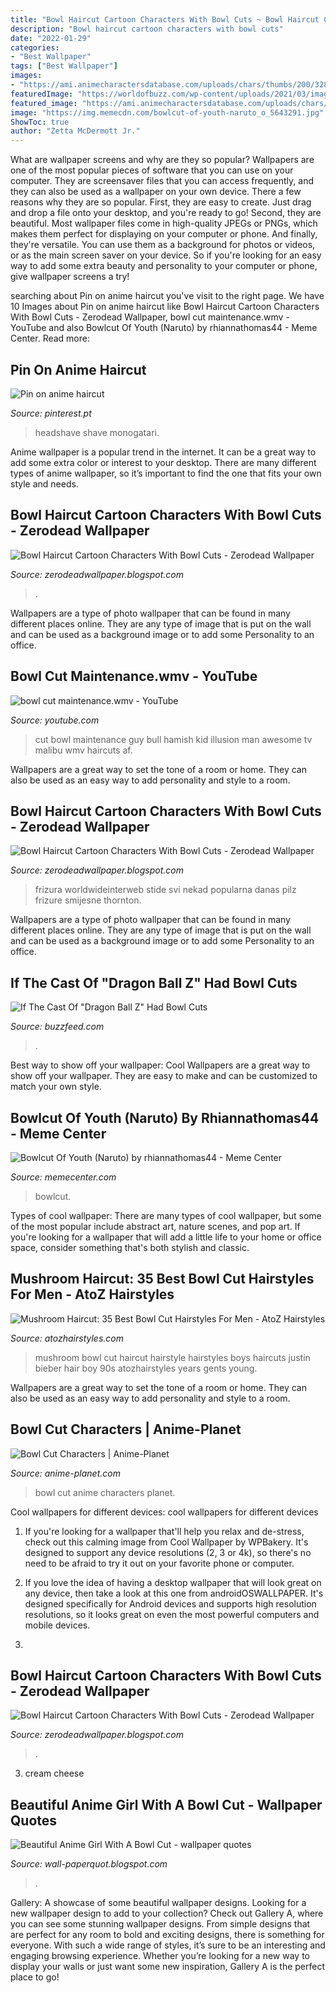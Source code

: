 ```yaml
---
title: "Bowl Haircut Cartoon Characters With Bowl Cuts ~ Bowl Haircut Cartoon Characters With Bowl Cuts"
description: "Bowl haircut cartoon characters with bowl cuts"
date: "2022-01-29"
categories:
- "Best Wallpaper"
tags: ["Best Wallpaper"]
images:
- "https://ami.animecharactersdatabase.com/uploads/chars/thumbs/200/32812-2138757279.jpg"
featuredImage: "https://worldofbuzz.com/wp-content/uploads/2021/03/image-1-300x300.jpg"
featured_image: "https://ami.animecharactersdatabase.com/uploads/chars/thumbs/200/32812-2138757279.jpg"
image: "https://img.memecdn.com/bowlcut-of-youth-naruto_o_5643291.jpg"
ShowToc: true
author: "Zetta McDermott Jr."
---
```



What are wallpaper screens and why are they so popular?
Wallpapers are one of the most popular pieces of software that you can use on your computer. They are screensaver files that you can access frequently, and they can also be used as a wallpaper on your own device. There a few reasons why they are so popular. First, they are easy to create. Just drag and drop a file onto your desktop, and you're ready to go! Second, they are beautiful. Most wallpaper files come in high-quality JPEGs or PNGs, which makes them perfect for displaying on your computer or phone. And finally, they're versatile. You can use them as a background for photos or videos, or as the main screen saver on your device. So if you're looking for an easy way to add some extra beauty and personality to your computer or phone, give wallpaper screens a try!

	

		
searching about Pin on anime haircut you've visit to the right page. We have 10 Images about Pin on anime haircut like Bowl Haircut Cartoon Characters With Bowl Cuts - Zerodead Wallpaper, bowl cut maintenance.wmv - YouTube and also Bowlcut Of Youth (Naruto) by rhiannathomas44 - Meme Center. Read more:
		
    
## Pin On Anime Haircut

<img loading=lazy src="https://i.pinimg.com/originals/a2/f5/ac/a2f5ac035a31aade2955d17631a7676b.jpg" onerror="this.onerror=null;this.src='https://tse4.mm.bing.net/th?id=OIP.y-VoPIN3BPWRjIRJtZjkeAHaLg&amp;pid=15.1';" alt="Pin on anime haircut">

_Source: pinterest.pt_

>headshave shave monogatari. 

	

Anime wallpaper is a popular trend in the internet. It can be a great way to add some extra color or interest to your desktop. There are many different types of anime wallpaper, so it’s important to find the one that fits your own style and needs.

    
## Bowl Haircut Cartoon Characters With Bowl Cuts - Zerodead Wallpaper

<img loading=lazy src="https://worldofbuzz.com/wp-content/uploads/2021/03/image-1-300x300.jpg" onerror="this.onerror=null;this.src='https://tse2.mm.bing.net/th?id=OIP._wCC76W8plU9KR4-kiIxyQAAAA&amp;pid=15.1';" alt="Bowl Haircut Cartoon Characters With Bowl Cuts - Zerodead Wallpaper">

_Source: zerodeadwallpaper.blogspot.com_

>. 

	



Wallpapers are a type of photo wallpaper that can be found in many different places online. They are any type of image that is put on the wall and can be used as a background image or to add some Personality to an office.

    
## Bowl Cut Maintenance.wmv - YouTube

<img loading=lazy src="http://i.ytimg.com/vi/A-AF_kiAvkE/hqdefault.jpg" onerror="this.onerror=null;this.src='https://tse1.mm.bing.net/th?id=OIP.6PTk4XgW2U8D0AU3r9Jd9gHaFj&amp;pid=15.1';" alt="bowl cut maintenance.wmv - YouTube">

_Source: youtube.com_

>cut bowl maintenance guy bull hamish kid illusion man awesome tv malibu wmv haircuts af. 

	

Wallpapers are a great way to set the tone of a room or home. They can also be used as an easy way to add personality and style to a room.

    
## Bowl Haircut Cartoon Characters With Bowl Cuts - Zerodead Wallpaper

<img loading=lazy src="https://menhairstylesworld.com/wp-content/uploads/2019/05/19.-.jpg" onerror="this.onerror=null;this.src='https://tse3.mm.bing.net/th?id=OIP.m7qbGP4NTKGWTPfqFBtizwHaJY&amp;pid=15.1';" alt="Bowl Haircut Cartoon Characters With Bowl Cuts - Zerodead Wallpaper">

_Source: zerodeadwallpaper.blogspot.com_

>frizura worldwideinterweb stide svi nekad popularna danas pilz frizure smijesne thornton. 

	



Wallpapers are a type of photo wallpaper that can be found in many different places online. They are any type of image that is put on the wall and can be used as a background image or to add some Personality to an office.

    
## If The Cast Of &quot;Dragon Ball Z&quot; Had Bowl Cuts

<img loading=lazy src="https://img.buzzfeed.com/buzzfeed-static/static/2015-03/25/10/enhanced/webdr15/original-grid-image-20219-1427293664-16.jpg" onerror="this.onerror=null;this.src='https://tse4.mm.bing.net/th?id=OIP.P8TlnstbpjG3AcldR_cAagHaEM&amp;pid=15.1';" alt="If The Cast Of &quot;Dragon Ball Z&quot; Had Bowl Cuts">

_Source: buzzfeed.com_

>. 

	

Best way to show off your wallpaper:
Cool Wallpapers are a great way to show off your wallpaper. They are easy to make and can be customized to match your own style.

    
## Bowlcut Of Youth (Naruto) By Rhiannathomas44 - Meme Center

<img loading=lazy src="https://img.memecdn.com/bowlcut-of-youth-naruto_o_5643291.jpg" onerror="this.onerror=null;this.src='https://tse1.mm.bing.net/th?id=OIP.7sWn1h6k0_p_Z1Zr4837qwHaIV&amp;pid=15.1';" alt="Bowlcut Of Youth (Naruto) by rhiannathomas44 - Meme Center">

_Source: memecenter.com_

>bowlcut. 

	

Types of cool wallpaper:
There are many types of cool wallpaper, but some of the most popular include abstract art, nature scenes, and pop art. If you're looking for a wallpaper that will add a little life to your home or office space, consider something that's both stylish and classic.

    
## Mushroom Haircut: 35 Best Bowl Cut Hairstyles For Men - AtoZ Hairstyles

<img loading=lazy src="http://i.dailymail.co.uk/i/pix/2015/04/21/22/27D1178700000578-3049446-image-a-75_1429650424334.jpg" onerror="this.onerror=null;this.src='https://tse3.mm.bing.net/th?id=OIP.O5JzTDRKOPlIvIOcF0JEwAHaJN&amp;pid=15.1';" alt="Mushroom Haircut: 35 Best Bowl Cut Hairstyles For Men - AtoZ Hairstyles">

_Source: atozhairstyles.com_

>mushroom bowl cut haircut hairstyle hairstyles boys haircuts justin bieber hair boy 90s atozhairstyles years gents young. 

	

Wallpapers are a great way to set the tone of a room or home. They can also be used as an easy way to add personality and style to a room.

    
## Bowl Cut Characters | Anime-Planet

<img loading=lazy src="https://www.anime-planet.com/images/characters/tags/bowl-cut-1153.jpg" onerror="this.onerror=null;this.src='https://tse2.mm.bing.net/th?id=OIP.Rz8kBxiOmgTh3VdIHd_TTAHaEK&amp;pid=15.1';" alt="Bowl Cut Characters | Anime-Planet">

_Source: anime-planet.com_

>bowl cut anime characters planet. 

	

Cool wallpapers for different devices:
cool wallpapers for different devices 

1. If you're looking for a wallpaper that'll help you relax and de-stress, check out this calming image from Cool Wallpaper by WPBakery. It's designed to support any device resolutions (2, 3 or 4k), so there's no need to be afraid to try it out on your favorite phone or computer.

2. If you love the idea of having a desktop wallpaper that will look great on any device, then take a look at this one from androidOSWALLPAPER. It's designed specifically for Android devices and supports high resolution resolutions, so it looks great on even the most powerful computers and mobile devices.

3.

    
## Bowl Haircut Cartoon Characters With Bowl Cuts - Zerodead Wallpaper

<img loading=lazy src="https://ami.animecharactersdatabase.com/uploads/chars/thumbs/200/32812-2138757279.jpg" onerror="this.onerror=null;this.src='https://tse1.mm.bing.net/th?id=OIP.AHRcQMMekHfyrGawtRPAFQAAAA&amp;pid=15.1';" alt="Bowl Haircut Cartoon Characters With Bowl Cuts - Zerodead Wallpaper">

_Source: zerodeadwallpaper.blogspot.com_

>. 

	

3. cream cheese 

    
## Beautiful Anime Girl With A Bowl Cut - Wallpaper Quotes

<img loading=lazy src="https://i.pinimg.com/originals/28/0b/35/280b353d1eab931e4bf7106bd8ab881a.jpg" onerror="this.onerror=null;this.src='https://tse1.mm.bing.net/th?id=OIP.qp79kqdwT53pkDvK2_RNOwHaJ4&amp;pid=15.1';" alt="Beautiful Anime Girl With A Bowl Cut - wallpaper quotes">

_Source: wall-paperquot.blogspot.com_

>. 

	

Gallery: A showcase of some beautiful wallpaper designs.
Looking for a new wallpaper design to add to your collection? Check out Gallery A, where you can see some stunning wallpaper designs. From simple designs that are perfect for any room to bold and exciting designs, there is something for everyone. With such a wide range of styles, it’s sure to be an interesting and engaging browsing experience. Whether you’re looking for a new way to display your walls or just want some new inspiration, Gallery A is the perfect place to go!





	
	
